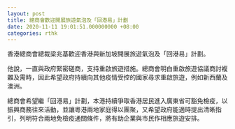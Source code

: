 ```yaml
---
layout: post
title: 總商會歡迎開展旅遊氣泡及「回港易」計劃
date: 2020-11-11 19:01:51.000000000 +08:00
categories: rthk
---
```


香港總商會總裁梁兆基歡迎香港與新加坡開展旅遊氣泡及「回港易」計劃。

他說，一直與政府緊密磋商，支持重啟旅遊措施。總商會明白重啟旅遊協議商討複雜及需時，因此希望政府持續向其他疫情受控的國家尋求重啟旅遊，例如新西蘭及澳洲。

總商會希望繼「回港易」計劃，本港持續爭取香港居民進入廣東省可豁免檢疫，以振興商務往來活動，並讓粵港兩地家庭得以團聚，又希望政府能適時提出清晰指引，列明符合兩地免檢疫通關條件，將有助企業與市民作相應旅遊安排。

